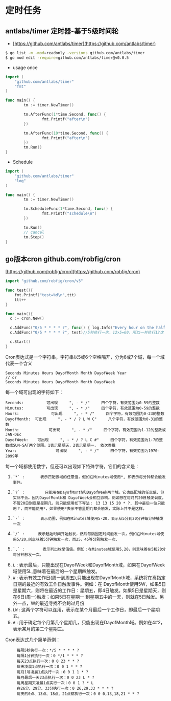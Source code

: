 # 定时任务

## antlabs/timer 定时器-基于5级时间轮

- [https://github.com/antlabs/timer](https://github.com/antlabs/timer)

```bash
$ go list -m -mod=readonly -versions github.com/antlabs/timer
$ go mod edit -require=github.com/antlabs/timer@v0.0.5
```

- usage once

```go
import (
    "github.com/antlabs/timer"
    "fmt"
)

func main() {
        tm := timer.NewTimer()

        tm.AfterFunc(1*time.Second, func() {
                fmt.Printf("after\n")
        })

        tm.AfterFunc(10*time.Second, func() {
                fmt.Printf("after\n")
        })
        tm.Run()
}
```

- Schedule

```go
import (
    "github.com/antlabs/timer"
    "log"
)

func main() {
        tm := timer.NewTimer()

        tm.ScheduleFunc(1*time.Second, func() {
                fmt.Printf("schedule\n")
        })

        tm.Run()
        // cancel
        tm.Stop()
}
```

## go版本cron github.com/robfig/cron

[https://github.com/robfig/cron](https://github.com/robfig/cron)

```go
import "github.com/robfig/cron/v3"

func test(){
    fmt.Printf("test=%d\n",ttt)
    ttt++
}

func main(){
  c := cron.New()

  c.AddFunc("0/5 * * * * ?", func() { log.Info("Every hour on the half hour") })
  c.AddFunc("0/5 * * * * ?", test)//5秒执行一次，12×5=60，所以一共执行12次

  c.Start()
}
```

Cron表达式是一个字符串，字符串以5或6个空格隔开，分为6或7个域，每一个域代表一个含义
```
Seconds Minutes Hours DayofMonth Month DayofWeek Year
// or
Seconds Minutes Hours DayofMonth Month DayofWeek
```
每一个域可出现的字符如下：
```
Seconds:          可出现     ", - * /"     四个字符，有效范围为0-59的整数
Minutes:          可出现     ", - * /"     四个字符，有效范围为0-59的整数
Hours:              可出现     ", - * /"     四个字符，有效范围为0-23的整数
DayofMonth:  可出现     ", - * / ? L W C"     八个字符，有效范围为0-31的整数
Month:             可出现     ", - * /"     四个字符，有效范围为1-12的整数或JAN-DEc
DayofWeek:    可出现     ", - * / ? L C #"     四个字符，有效范围为1-7的整数或SUN-SAT两个范围。1表示星期天，2表示星期一， 依次类推
Year:                 可出现     ", - * /"     四个字符，有效范围为1970-2099年
```
每一个域都使用数字，但还可以出现如下特殊字符，它们的含义是：

1.     `*` :       表示匹配该域的任意值，假如在Minutes域使用*, 即表示每分钟都会触发事件。
1.     `?` :         只能用在DayofMonth和DayofWeek两个域。它也匹配域的任意值，但实际不会。因为DayofMonth和 DayofWeek会相互影响。例如想在每月的20日触发调度，不管20日到底是星期几，则只能使用如下写法： 13 13 15 20 * ?, 其中最后一位只能用？，而不能使用*，如果使用*表示不管星期几都会触发，实际上并不是这样。
1.     `-` :       表示范围，例如在Minutes域使用5-20，表示从5分到20分钟每分钟触发一次
1.     `/` :      表示起始时间开始触发，然后每隔固定时间触发一次，例如在Minutes域使用5/20,则意味着5分钟触发一次，而25，45等分别触发一次.
1.     `,` :        表示列出枚举值值。例如：在Minutes域使用5,20，则意味着在5和20分每分钟触发一次。
1.    `L` :         表示最后，只能出现在DayofWeek和DayofMonth域，如果在DayofWeek域使用5L,意味着在最后的一个星期四触发。
1.    `W` :      表示有效工作日(周一到周五),只能出现在DayofMonth域，系统将在离指定日期的最近的有效工作日触发事件。例如：在 DayofMonth使用5W，如果5日是星期六，则将在最近的工作日：星期五，即4日触发。如果5日是星期天，则在6日(周一)触发；如果5日在星期一 到星期五中的一天，则就在5日触发。另外一点，W的最近寻找不会跨过月份
1.   `LW` :     这两个字符可以连用，表示在某个月最后一个工作日，即最后一个星期五。
1.   `#` :        用于确定每个月第几个星期几，只能出现在DayofMonth域。例如在4#2，表示某月的第二个星期三。

Cron表达式几个简单范例：
```
     每隔5秒执行一次：*/5 * * * * ?
     每隔1分钟执行一次：0 */1 * * * ?
     每天23点执行一次：0 0 23 * * ?
     每天凌晨1点执行一次：0 0 1 * * ?
     每月1号凌晨1点执行一次：0 0 1 1 * ?
     每月最后一天23点执行一次：0 0 23 L * ?
     每周星期天凌晨1点实行一次：0 0 1 ? * L
     在26分、29分、33分执行一次：0 26,29,33 * * * ?
     每天的0点、13点、18点、21点都执行一次：0 0 0,13,18,21 * * ?
```